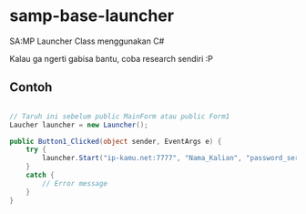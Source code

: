 # samp-base-launcher
SA:MP Launcher Class menggunakan C#

Kalau ga ngerti gabisa bantu, coba research sendiri :P

## Contoh

```c#

// Taruh ini sebelum public MainForm atau public Form1
Laucher launcher = new Launcher();

public Button1_Clicked(object sender, EventArgs e) {
    try {
        launcher.Start("ip-kamu.net:7777", "Nama_Kalian", "password_server");
    }
    catch {
        // Error message
    }
}

```
